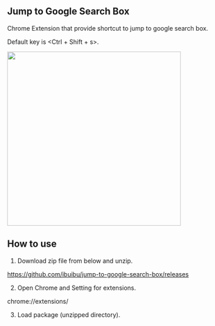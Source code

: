 ## Jump to Google Search Box

Chrome Extension that provide shortcut to jump to google search box. 

Default key is <Ctrl + Shift + s>.

<img src="https://user-images.githubusercontent.com/5201487/107116120-9baadc00-68b4-11eb-98e7-83437503ebc9.png" width="400">


## How to use

1. Download zip file from below and unzip.

https://github.com/ibuibu/jump-to-google-search-box/releases

2. Open Chrome and Setting for extensions.

chrome://extensions/

3. Load package (unzipped directory).

